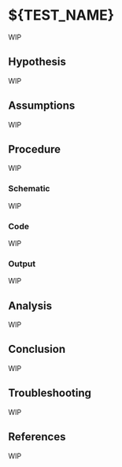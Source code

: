 # ${TEST_NAME}

WIP

## Hypothesis

WIP

## Assumptions

WIP

## Procedure

WIP

### Schematic

WIP

### Code

WIP

### Output

WIP

## Analysis

WIP

## Conclusion

WIP

## Troubleshooting

WIP

## References

WIP
